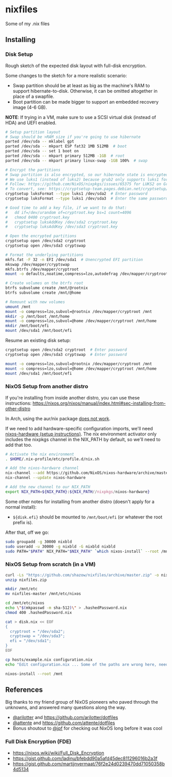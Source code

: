 # nixfiles

Some of my .nix files

## Installing

### Disk Setup

Rough sketch of the expected disk layout with full-disk encryption.

Some changes to the sketch for a more realistic scenario:

- Swap partition should be at least as big as the machine's RAM to support hibernate-to-disk. Otherwise, it can be omitted altogether in place of a swapfile.
- Boot partition can be made bigger to support an embedded recovery image (4-6 GB).

**NOTE**: If trying in a VM, make sure to use a SCSI virtual disk (instead of HDA) and UEFI enabled.

```bash
# Setup partition layout
# Swap should be >RAM size if you're going to use hibernate
parted /dev/sda -- mklabel gpt
parted /dev/sda -- mkpart ESP fat32 1MB 512MB  # boot
parted /dev/sda -- set 1 boot on
parted /dev/sda -- mkpart primary 512MB -1GB  # root
parted /dev/sda -- mkpart primary linux-swap -1GB 100%  # swap

# Encrypt the partitions
# Swap partition is also encrypted, so our hibernate state is encrypted.
# We use luks1 (instead of luks2) because grub2 only supports luks1 for now.
# Follow: https://github.com/NixOS/nixpkgs/issues/65375 for LUKS2 on Grub
# To convert, see: https://cryptsetup-team.pages.debian.net/cryptsetup/encrypted-boot.html
cryptsetup luksFormat --type luks1 /dev/sda2  # Enter password
cryptsetup luksFormat --type luks1 /dev/sda3  # Enter the same password

# Good time to add a key file, if we want to do that:
#   dd if=/dev/urandom of=cryptroot.key bs=1 count=4096
#   chmod 0400 cryptroot.key
#   cryptsetup luksAddKey /dev/sda2 cryptroot.key
#   cryptsetup luksAddKey /dev/sda3 cryptroot.key

# Open the encrypted partitions
cryptsetup open /dev/sda2 cryptroot
cryptsetup open /dev/sda3 cryptswap

# Format the underlying partitions
mkfs.fat -F 32 -n EFI /dev/sda1  # Unencrypted EFI partition
mkswap /dev/mapper/cryptswap
mkfs.btrfs /dev/mapper/cryptroot
mount -o defaults,noatime,compress=lzo,autodefrag /dev/mapper/cryptroot /mnt

# Create volumes on the btrfs root
btrfs subvolume create /mnt/@rootnix
btrfs subvolume create /mnt/@home

# Remount with new volumes
umount /mnt
mount -o compress=lzo,subvol=@rootnix /dev/mapper/cryptroot /mnt
mkdir -p /mnt/boot /mnt/home
mount -o compress=lzo,subvol=@home /dev/mapper/cryptroot /mnt/home
mkdir /mnt/boot/efi
mount /dev/sda1 /mnt/boot/efi
```

Resume an existing disk setup:

```bash
cryptsetup open /dev/sda2 cryptroot  # Enter password
cryptsetup open /dev/sda3 cryptswap  # Enter password

mount -o compress=lzo,subvol=@rootnix /dev/mapper/cryptroot /mnt
mount -o compress=lzo,subvol=@home /dev/mapper/cryptroot /mnt/home
mount /dev/sda1 /mnt/boot/efi
```

### NixOS Setup from another distro

If you're installing from inside another distro, you can use these instructions: https://nixos.org/nixos/manual/index.html#sec-installing-from-other-distro

In Arch, using the aur/nix package [does not work](https://github.com/shazow/nixfiles/issues/3).

If we need to add hardware-specific configuration imports, we'll need [nixos-hardware (setup instructions)](https://github.com/NixOS/nixos-hardware#setup). The nix environment activator only includes the nixpkgs channel in the NIX_PATH by default, so we'll need to add that too.

```bash
# Activate the nix environment
. $HOME/.nix-profile/etc/profile.d/nix.sh

# Add the nixos-hardware channel
nix-channel --add https://github.com/NixOS/nixos-hardware/archive/master.tar.gz nixos-hardware
nix-channel --update nixos-hardware

# Add the new channel to our NIX_PATH
export NIX_PATH=${NIX_PATH}:${NIX_PATH//nixpkgs/nixos-hardware}
```

Some other notes for installing from another distro (doesn't apply for a normal install):
- `${disk.efi}` should be mounted to `/mnt/boot/efi` (or whatever the root prefix is).

After that, off we go:

```bash
sudo groupadd -g 30000 nixbld
sudo useradd -u 30000 -g nixbld -G nixbld nixbld
sudo PATH="$PATH" NIX_PATH="$NIX_PATH" `which nixos-install` --root /mnt
```


### NixOS Setup from scratch (in a VM)

```bash
curl -Ls "https://github.com/shazow/nixfiles/archive/master.zip" -o nixfiles.zip
unzip nixfiles.zip

mkdir /mnt/etc
mv nixfiles-master /mnt/etc/nixos

cd /mnt/etc/nixos
echo \"$(mkpasswd -m sha-512)\" > .hashedPassword.nix
chmod 400 .hashedPassword.nix

cat > disk.nix << EOF
{
  cryptroot = "/dev/sda2";
  cryptswap = "/dev/sda3";
  efi = "/dev/sda1";
}
EOF

cp hosts/example.nix configuration.nix
echo "Edit configuration.nix ... Some of the paths are wrong here, need to fix."

nixos-install --root /mnt
```


## References

Big thanks to my friend group of NixOS pioneers who paved through the unknowns, and answered many questions along the way.

- [@arilotter](https://github.com/arilotter) and https://github.com/arilotter/dotfiles
- [@attente](https://github.com/attente) and https://github.com/attente/dotfiles
- Bonus shoutout to [@jpf](https://github.com/jpf) for checking out NixOS long before it was cool

### Full Disk Encryption (FDE)

- https://nixos.wiki/wiki/Full_Disk_Encryption
- https://gist.github.com/ladinu/bfebdd90a5afd45dec811296016b2a3f
- https://gist.github.com/martijnvermaat/76f2e24d0239470dd71050358b4d5134
